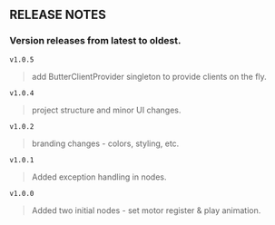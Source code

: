 ## RELEASE NOTES

### Version releases from latest to oldest.

`v1.0.5`
> add ButterClientProvider singleton to provide clients on the fly.

`v1.0.4`
> project structure and minor UI changes.

`v1.0.2`
> branding changes - colors, styling, etc.

`v1.0.1`
> Added exception handling in nodes.

`v1.0.0`
> Added two initial nodes - set motor register & play animation.
